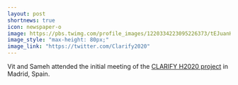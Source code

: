 ```yaml
---
layout: post
shortnews: true
icon: newspaper-o
image: https://pbs.twimg.com/profile_images/1220334223095226373/tEJuanHU_400x400.jpg
image_style: "max-height: 80px;"
image_link: "https://twitter.com/Clarify2020"
---
```


Vit and Sameh attended the initial meeting of the [CLARIFY H2020 project](https://twitter.com/Clarify2020) in Madrid, Spain.
